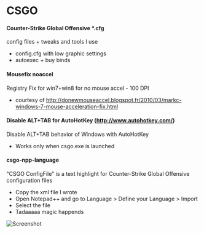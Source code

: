 CSGO
====

#### Counter-Strike Global Offensive *.cfg

config files + tweaks and tools I use

- config.cfg with low graphic settings
- autoexec + buy binds


#### Mousefix noaccel

Registry Fix for win7+win8 for no mouse accel - 100 DPI
- courtesy of http://donewmouseaccel.blogspot.fr/2010/03/markc-windows-7-mouse-acceleration-fix.html

#### Disable ALT+TAB for AutoHotKey (http://www.autohotkey.com/)

Disable ALT+TAB behavior of Windows with AutoHotKey 
- Works only when csgo.exe is launched 

#### csgo-npp-language 

"CSGO ConfigFile" is a text highlight for Counter-Strike Global Offensive configuration files
- Copy the xml file I wrote
- Open Notepad++ and go to Language > Define your Language > Import
- Select the file
- Tadaaaaa magic happends

![Screenshot](http://i.imgur.com/a697ncN.png)
